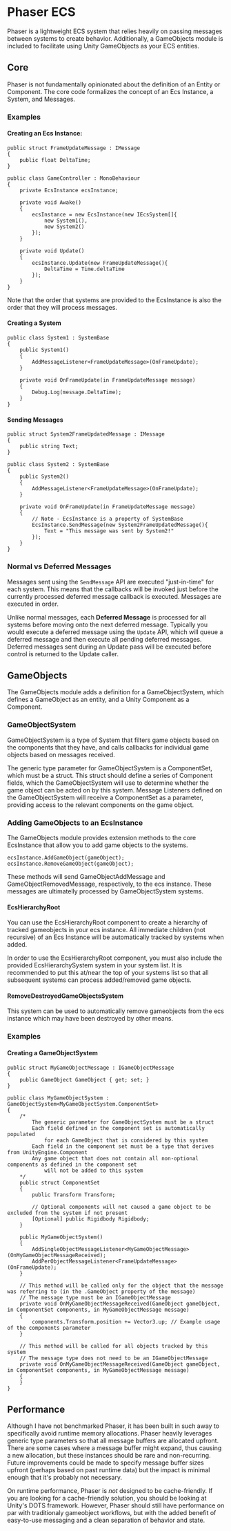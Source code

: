 # Phaser ECS

Phaser is a lightweight ECS system that relies heavily on passing messages between systems to create behavior. Additionally, a GameObjects module is included to facilitate using Unity GameObjects as your ECS entities.

## Core

Phaser is not fundamentally opinionated about the definition of an Entity or Component. The core code formalizes the concept of an Ecs Instance, a System, and Messages.

### Examples

#### Creating an Ecs Instance:

```
public struct FrameUpdateMessage : IMessage
{
	public float DeltaTime;
}

public class GameController : MonoBehaviour
{
	private EcsInstance ecsInstance;

	private void Awake()
	{
		ecsInstance = new EcsInstance(new IEcsSystem[]{
			new System1(),
			new System2()
		});
	}

	private void Update()
	{
		ecsInstance.Update(new FrameUpdateMessage(){
			DeltaTime = Time.deltaTime
		});
	}
}
```

Note that the order that systems are provided to the EcsInstance is also the order that they will process messages.

#### Creating a System

```
public class System1 : SystemBase
{
	public System1()
	{
		AddMessageListener<FrameUpdateMessage>(OnFrameUpdate);
	}

	private void OnFrameUpdate(in FrameUpdateMessage message)
	{
		Debug.Log(message.DeltaTime);
	}
}
```

#### Sending Messages

```
public struct System2FrameUpdatedMessage : IMessage
{
	public string Text;
}

public class System2 : SystemBase
{
	public System2()
	{
		AddMessageListener<FrameUpdateMessage>(OnFrameUpdate);
	}

	private void OnFrameUpdate(in FrameUpdateMessage message)
	{
		// Note - EcsInstance is a property of SystemBase
		EcsInstance.SendMessage(new System2FrameUpdatedMessage(){
			Text = "This message was sent by System2!"
		});
	}
}
```

### Normal vs Deferred Messages

Messages sent using the `SendMessage` API are executed "just-in-time" for each system. This means that the callbacks will be invoked just before the currently processed deferred message callback is executed. Messages are executed in order.

Unlike normal messages, each **Deferred Message** is processed for all systems before moving onto the next deferred message. Typically you would execute a deferred message using the `Update` API, which will queue a deferred message and then execute all pending deferred messages. Deferred messages sent during an Update pass will be executed before control is returned to the Update caller.

## GameObjects

The GameObjects module adds a definition for a GameObjectSystem, which defines a GameObject as an entity, and a Unity Component as a Component.

### GameObjectSystem

GameObjectSystem is a type of System that filters game objects based on the components that they have, and calls callbacks for individual game objects based on messages received.

The generic type parameter for GameObjectSystem is a ComponentSet, which must be a struct. This struct should define a series of Component fields, which the GameObjectSystem will use to determine whether the game object can be acted on by this system. Message Listeners defined on the GameObjectSystem will receive a ComponentSet as a parameter, providing access to the relevant components on the game object.

### Adding GameObjects to an EcsInstance

The GameObjects module provides extension methods to the core EcsInstance that allow you to add game objects to the systems.

```
ecsInstance.AddGameObject(gameObject);
ecsInstance.RemoveGameObject(gameObject);
```

These methods will send GameObjectAddMessage and GameObjectRemovedMessage, respectively, to the ecs instance. These messages are ultimatelly processed by GameObjectSystem systems.

#### EcsHierarchyRoot

You can use the EcsHierarchyRoot component to create a hierarchy of tracked gameobjects in your ecs instance. All immediate children (not recursive) of an Ecs Instance will be automatically tracked by systems when added.

In order to use the EcsHierarchyRoot component, you must also include the provided EcsHierarchySystem system in your system list. It is recommended to put this at/near the top of your systems list so that all subsequent systems can process added/removed game objects.

#### RemoveDestroyedGameObjectsSystem

This system can be used to automatically remove gameobjects from the ecs instance which may have been destroyed by other means.

### Examples

#### Creating a GameObjectSystem

```
public struct MyGameObjectMessage : IGameObjectMessage
{
	public GameObject GameObject { get; set; }
}

public class MyGameObjectSystem : GameObjectSystem<MyGameObjectSystem.ComponentSet>
{
	/*
		The generic parameter for GameObjectSystem must be a struct
		Each field defined in the component set is automatically populated 
			for each GameObject that is considered by this system
		Each field in the component set must be a type that derives from UnityEngine.Component
		Any game object that does not contain all non-optional components as defined in the component set
			will not be added to this system
	*/
	public struct ComponentSet
	{
		public Transform Transform;

		// Optional components will not caused a game object to be excluded from the system if not present
		[Optional] public Rigidbody Rigidbody; 
	}

	public MyGameObjectSystem()
	{
		AddSingleObjectMessageListener<MyGameObjectMessage>(OnMyGameObjectMessageReceived);
		AddPerObjectMessageListener<FrameUpdateMessage>(OnFrameUpdate);
	}

	// This method will be called only for the object that the message was referring to (in the .GameObject property of the message)
	// The message type must be an IGameObjectMessage
	private void OnMyGameObjectMessageReceived(GameObject gameObject, in ComponentSet components, in MyGameObjectMessage message)
	{
		components.Transform.position += Vector3.up; // Example usage of the components parameter
	}

	// This method will be called for all objects tracked by this system
	// The message type does not need to be an IGameObjectMessage
	private void OnMyGameObjectMessageReceived(GameObject gameObject, in ComponentSet components, in MyGameObjectMessage message)
	{
	}
}
```

## Performance

Although I have not benchmarked Phaser, it has been built in such away to specifically avoid runtime memory allocations. Phaser heavily leverages generic type parameters so that all message buffers are allocated upfront. There are some cases where a message buffer might expand, thus causing a new allocation, but these instances should be rare and non-recurring. Future improvements could be made to specify message buffer sizes upfront (perhaps based on past runtime data) but the impact is minimal enough that it's probably not necessary.

On runtime performance, Phaser is *not* designed to be cache-friendly. If you are looking for a cache-friendly solution, you should be looking at Unity's DOTS framework. However, Phaser should still have performance on par with traditionaly gameobject workflows, but with the added benefit of easy-to-use messaging and a clean separation of behavior and state.